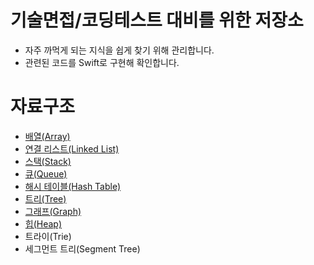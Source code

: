 # 기술면접/코딩테스트 대비를 위한 저장소
- 자주 까먹게 되는 지식을 쉽게 찾기 위해 관리합니다.
- 관련된 코드를 Swift로 구현해 확인합니다.


# 자료구조
- [배열(Array)](https://github.com/talq44/coding-test/blob/main/DataStructure/Array.md)
- [연결 리스트(Linked List)](https://github.com/talq44/coding-test/blob/main/DataStructure/LinkedList.md)
- [스택(Stack)](https://github.com/talq44/coding-test/blob/main/DataStructure/Stack.md)
- [큐(Queue)](https://github.com/talq44/coding-test/blob/main/DataStructure/Queue.md)
- [해시 테이블(Hash Table)](https://github.com/talq44/coding-test/blob/main/DataStructure/HashTable.md)
- [트리(Tree)](https://github.com/talq44/coding-test/blob/main/DataStructure/Tree.md)
- [그래프(Graph)](https://github.com/talq44/coding-test/blob/main/DataStructure/Graph.md)
- [힙(Heap)](https://github.com/talq44/coding-test/blob/main/DataStructure/Heap.md)
- 트라이(Trie)
- 세그먼트 트리(Segment Tree)